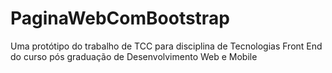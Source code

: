 # PaginaWebComBootstrap
Uma protótipo do trabalho de TCC para disciplina de Tecnologias Front End do curso pós graduação de Desenvolvimento Web e Mobile
